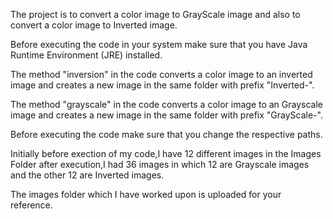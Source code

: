 The project is to convert a color image to GrayScale image and also to convert a color image to Inverted image.

Before executing the code in your system make sure that you have Java Runtime Environment (JRE) installed.

The method "inversion" in the code converts a color image to an inverted image and creates a new image in the same folder with prefix "Inverted-".

The method "grayscale" in the code converts a color image to an Grayscale image and creates a new image in the same folder with prefix "GrayScale-".

Before executing the code make sure that you change the respective paths.

Initially before exection of my code,I have 12 different images in the Images Folder after execution,I had 36 images in which 12 are Grayscale images and the other 12 are Inverted images.

The images folder which I have worked upon is uploaded for your reference.
